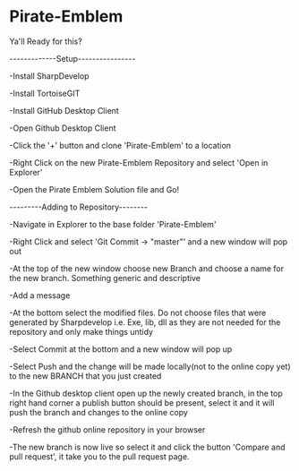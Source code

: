 # Pirate-Emblem
Ya'll Ready for this?

-------------Setup----------------

-Install SharpDevelop 

-Install TortoiseGIT

-Install GitHub Desktop Client

-Open Github Desktop Client

-Click the '+' button and clone 'Pirate-Emblem' to a location

-Right Click on the new Pirate-Emblem Repository and select 'Open in Explorer'

-Open the Pirate Emblem Solution file and Go!

---------Adding to Repository--------

-Navigate in Explorer to the base folder 'Pirate-Emblem'

-Right Click and select 'Git Commit -> "master"' and a new window will pop out

-At the top of the new window choose new Branch and choose a name for the new branch. Something generic and descriptive

-Add a message

-At the bottom select the modified files. Do not choose files that were generated by Sharpdevelop i.e. Exe, lib, dll as they are not needed for the repository and only make things untidy 

-Select Commit at the bottom and a new window will pop up

-Select Push and the change will be made locally(not to the online copy yet) to the new BRANCH that you just created

-In the Github desktop client open up the newly created branch, in the top right hand corner a publish button should be present, select it and it will push the branch and changes to the online copy

-Refresh the github online repository in your browser 

-The new branch is now live so select it and click the button 'Compare and pull request', it take you to the pull request page.
